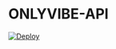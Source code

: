 # ONLYVIBE-API

[![Deploy](https://www.herokucdn.com/deploy/button.svg)](https://heroku.com/deploy)
